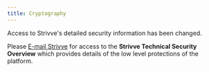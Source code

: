 ```yaml
---
title: Cryptography
---
```


Access to Strivve's detailed security information has been changed.  

Please [E-mail Strivve](mailto:support@strivve.com) for access to the **Strivve Technical Security Overview** which provides details of the low level protections of the platform.
